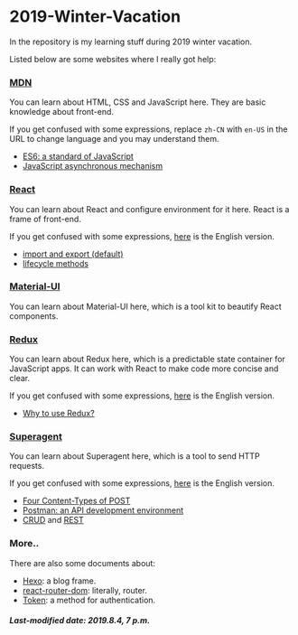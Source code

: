 # 2019-Winter-Vacation

In the repository is my learning stuff during 2019 winter vacation.

Listed below are some websites where I really got help:

### [MDN](https://developer.mozilla.org/zh-CN/) 

You can learn about HTML, CSS and JavaScript here. They are basic knowledge about front-end.

If you get confused with some expressions, replace `zh-CN` with `en-US` in the URL to change language and you may understand them.

+ [ES6: a standard of JavaScript](https://www.jianshu.com/p/287e0bb867ae)
+ [JavaScript asynchronous mechanism](https://www.jianshu.com/p/e132b64f9297)

### [**React**](https://react.docschina.org/) 

You can learn about React and configure environment for it here. React is a frame of front-end.

If you get confused with some expressions, [here](https://reactjs.org/) is the English version.

+ [import and export (default)](https://juejin.im/post/5abe3ecf6fb9a028e25dab77)
+ [lifecycle methods](https://blog.csdn.net/wangchenggggdn/article/details/79759171)

### [Material-UI](https://material-ui.com/)

You can learn about Material-UI here, which is a tool kit to beautify React components.

### [Redux](http://cn.redux.js.org/)

You can learn about Redux here, which is a predictable state container for JavaScript apps. It can work with React to make code more concise and clear.

If you get confused with some expressions, [here](https://redux.js.org/) is the English version.

+ [Why to use Redux?](https://www.jianshu.com/p/d6614feef303)

### [Superagent](https://cnodejs.org/topic/5378720ed6e2d16149fa16bd)

You can learn about Superagent here, which is a tool to send HTTP requests.

If you get confused with some expressions, [here](https://visionmedia.github.io/superagent/) is the English version.

+ [Four Content-Types of POST](https://imququ.com/post/four-ways-to-post-data-in-http.html)
+ [Postman: an API development environment](https://www.getpostman.com/)
+ [CRUD](https://www.codecademy.com/articles/what-is-crud) and [REST](https://www.codecademy.com/articles/what-is-rest)

### More..

There are also some documents about:

+ [Hexo](https://hexo.io/zh-cn/): a blog frame.
+ [react-router-dom](https://www.jianshu.com/p/8954e9fb0c7e): literally, router.
+ [Token](https://ninghao.net/blog/2834): a method for authentication.

##### Last-modified date: 2019.8.4, 7 p.m.